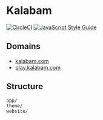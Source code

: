# Kalabam
[![CircleCI](https://circleci.com/gh/chr-ge/kalabam.svg?style=svg&circle-token=61c56c9b4e9088d7f0b1e2b67d994a7c27df4f29)](https://circleci.com/gh/chr-ge/kalabam)
[![JavaScript Style Guide](https://img.shields.io/badge/code_style-standard-brightgreen.svg)](https://standardjs.com)

## Domains
- [kalabam.com](https://kalabam.com)
- [play.kalabam.com](https://play.kalabam.com)

## Structure
```
app/
theme/
website/
```
